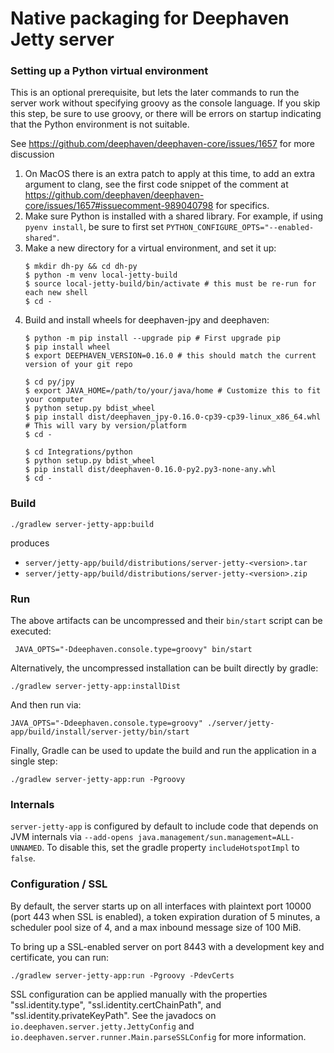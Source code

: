 # Native packaging for Deephaven Jetty server

### Setting up a Python virtual environment

This is an optional prerequisite, but lets the later commands to run the server work without
specifying groovy as the console language. If you skip this step, be sure to use groovy, or
there will be errors on startup indicating that the Python environment is not suitable.

See https://github.com/deephaven/deephaven-core/issues/1657 for more discussion

1. On MacOS there is an extra patch to apply at this time, to add an extra argument to clang,
see the first code snippet of the comment at
https://github.com/deephaven/deephaven-core/issues/1657#issuecomment-989040798 for specifics.
1. Make sure Python is installed with a shared library. For example, if using `pyenv install`,
be sure to first set `PYTHON_CONFIGURE_OPTS="--enabled-shared"`.
1. Make a new directory for a virtual environment, and set it up:
    ```shell
    $ mkdir dh-py && cd dh-py
    $ python -m venv local-jetty-build
    $ source local-jetty-build/bin/activate # this must be re-run for each new shell
    $ cd -
   ```
1. Build and install wheels for deephaven-jpy and deephaven:
    ```shell
    $ python -m pip install --upgrade pip # First upgrade pip
    $ pip install wheel
    $ export DEEPHAVEN_VERSION=0.16.0 # this should match the current version of your git repo

    $ cd py/jpy
    $ export JAVA_HOME=/path/to/your/java/home # Customize this to fit your computer
    $ python setup.py bdist_wheel
    $ pip install dist/deephaven_jpy-0.16.0-cp39-cp39-linux_x86_64.whl # This will vary by version/platform
    $ cd -

    $ cd Integrations/python
    $ python setup.py bdist_wheel
    $ pip install dist/deephaven-0.16.0-py2.py3-none-any.whl
    $ cd -
    ```


### Build

```shell
./gradlew server-jetty-app:build
```

produces

* `server/jetty-app/build/distributions/server-jetty-<version>.tar`
* `server/jetty-app/build/distributions/server-jetty-<version>.zip`

### Run

The above artifacts can be uncompressed and their `bin/start` script can be executed:

```shell
 JAVA_OPTS="-Ddeephaven.console.type=groovy" bin/start
```

Alternatively, the uncompressed installation can be built directly by gradle:

```shell
./gradlew server-jetty-app:installDist
```

And then run via:

```shell
JAVA_OPTS="-Ddeephaven.console.type=groovy" ./server/jetty-app/build/install/server-jetty/bin/start
```

Finally, Gradle can be used to update the build and run the application in a single step:

```shell
./gradlew server-jetty-app:run -Pgroovy
```

### Internals

`server-jetty-app` is configured by default to include code that depends on JVM internals via
`--add-opens java.management/sun.management=ALL-UNNAMED`. To disable this, set the gradle property `includeHotspotImpl`
to `false`.

### Configuration / SSL

By default, the server starts up on all interfaces with plaintext port 10000 (port 443 when SSL is enabled), a token
expiration duration of 5 minutes, a scheduler pool size of 4, and a max inbound message size of 100 MiB.

To bring up a SSL-enabled server on port 8443 with a development key and certificate, you can run:
```shell
./gradlew server-jetty-app:run -Pgroovy -PdevCerts
```

SSL configuration can be applied manually with the properties "ssl.identity.type", "ssl.identity.certChainPath", and
"ssl.identity.privateKeyPath". See the javadocs on `io.deephaven.server.jetty.JettyConfig` and
`io.deephaven.server.runner.Main.parseSSLConfig` for more information.
